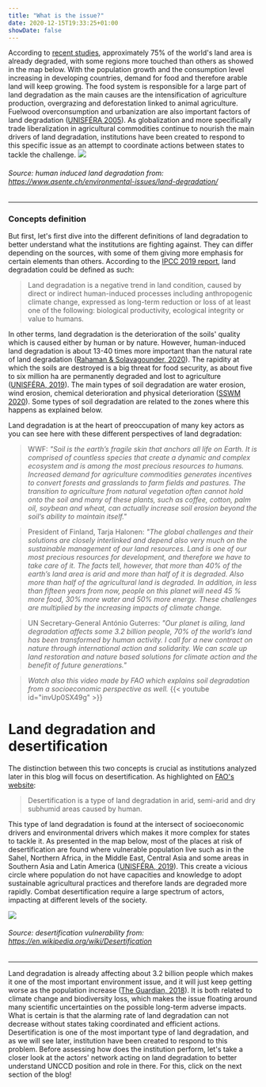 ```yaml
---
title: "What is the issue?"
date: 2020-12-15T19:33:25+01:00
showDate: false
---
```



According to [recent studies](https://www.nationalgeographic.com/science/article/ipbes-land-degradation-environmental-damage-report-spd), approximately 75% of the world's land area is already degraded, with some regions more touched than others as showed in the map below. With the population growth and the consumption level increasing in developing countries, demand for food and therefore arable land will keep growing. The food system is responsible for a large part of land degradation as the main causes are the intensification of agriculture production, overgrazing and deforestation linked to animal agriculture. Fuelwood overconsumption and urbanization are also important factors of land degradation ([UNISFÉRA 2005](http://hubrural.org/IMG/pdf/unisfera_from_boom_to_dust.pdf)). As globalization and more specifically trade liberalization in agricultural commodities continue to nourish the main drivers of land degradation, institutions have been created to respond to this specific issue as an attempt to coordinate actions between states to tackle the challenge. 
![](/soildegradation.png)

###### Source: human induced land degradation from: https://www.asente.ch/environmental-issues/land-degradation/ 

---
 ### Concepts definition
 
But first, let's first dive into the different definitions of land degradation to better understand what the institutions are fighting against. They can differ depending on the sources, with some of them giving more emphasis for certain elements than others. According to the [IPCC 2019 report](https://www.ipcc.ch/site/assets/uploads/sites/4/2019/11/07_Chapter-4.pdf), land degradation could be defined as such:

> Land degradation is a negative trend in land condition, caused by direct or indirect human-induced processes including anthropogenic climate change, expressed as long-term reduction or loss of at least one of the following: biological productivity, ecological integrity or value to humans.

In other terms, land degradation is the deterioration of the soils' quality which is caused either by human or by nature. However, human-induced land degradation is about 13-40 times more important than the natural rate of land degradation ([Rahaman & Solavagounder, 2020](https://www.researchgate.net/publication/348324052_Natural_And_Human-Induced_Land_Degradation_And_Its_Impact_Using_Geospatial_Approach_In_The_Kallar_Watershed_Of_Tamil_Nadu_India)). The rapidity at which the soils are destroyed is a big threat for food security, as about five to six million ha are permanently degraded and lost to agriculture ([UNISFÉRA, 2019](http://hubrural.org/IMG/pdf/unisfera_from_boom_to_dust.pdf)). The main types of soil degradation are water erosion, wind erosion, chemical deterioration and physical deterioration ([SSWM 2020](https://sswm.info/sswm-university-course/module-8-water-and-sanitation-future-challenges/further-resources-phosphorus/soil-degradation)). Some types of soil degradation are related to the zones where this happens as explained below.

Land degradation is at the heart of preoccupation of many key actors as you can see here with these different perspectives of land degradation: 

> WWF: _"Soil is the earth’s fragile skin that anchors all life on Earth. It is comprised of countless species that create a dynamic and complex ecosystem and is among the most precious resources to humans. Increased demand for agriculture commodities generates incentives to convert forests and grasslands to farm fields and pastures. The transition to agriculture from natural vegetation often cannot hold onto the soil and many of these plants, such as coffee, cotton, palm oil, soybean and wheat, can actually increase soil erosion beyond the soil’s ability to maintain itself."_

> President of Finland, Tarja Halonen: _"The global challenges and their solutions are closely interlinked and depend also very much on the sustainable management of our land resources. Land is one of our most precious resources for development, and therefore we have to take care of it. The facts tell, however, that more than 40% of the earth’s land area is arid and more than half of it is degraded. Also more than half of the agricultural land is degraded. In addition, in less than fifteen years from now, people on this planet will need 45 % more food, 30% more water and 50% more energy. These challenges are multiplied by the increasing impacts of climate change._

> UN Secretary-General António Guterres: _"Our planet is ailing, land degradation affects some 3.2 billion people, 70% of the world’s land has been transformed by human activity. I call for a new contract on nature through international action and solidarity. We can scale up land restoration and nature based solutions for climate action and the benefit of future generations."_

> _Watch also this video made by FAO which explains soil degradation from a socioeconomic perspective as well._
{{< youtube id="invUp0SX49g" >}}


# Land degradation and desertification

The distinction between this two concepts is crucial as institutions analyzed later in this blog will focus on desertification. As highlighted on [FAO's website](http://www.fao.org/3/v4360e/v4360e03.htm#:~:text=type%20of%20degradation.-,Types%20of%20land%20degradation%20assessed,lowering%20of%20the%20water%20table.):

> Desertification is a type of land degradation in arid, semi-arid and dry subhumid areas caused by human.

This type of land degradation is found at the intersect of socioeconomic drivers and environmental drivers which makes it more complex for states to tackle it. As presented in the map below, most of the places at risk of desertification are found where vulnerable population live such as in the Sahel, Northern Africa, in the Middle East, Central Asia and some areas in Southern Asia and Latin America ([UNISFÉRA, 2019](http://hubrural.org/IMG/pdf/unisfera_from_boom_to_dust.pdf)). This create a vicious circle where population do not have capacities and knowledge to adopt sustainable agricultural practices and therefore lands are degraded more rapidly. Combat desertification require a large spectrum of actors, impacting at different levels of the society.

![](/Desertification.png)
###### Source: desertification vulnerability from: https://en.wikipedia.org/wiki/Desertification 
___

Land degradation is already affecting about 3.2 billion people which makes it one of the most important environment issue, and it will just keep getting worse as the population increase ([The Guardian, 2018](https://www.theguardian.com/environment/2018/mar/26/land-degradation-is-undermining-human-wellbeing-un-report-warns)). It is both related to climate change and biodiversity loss, which makes the issue floating around many scientific uncertainties on the possible long-term adverse impacts. What is certain is that the alarming rate of land degradation can not decrease without states taking coordinated and efficient actions. Desertification is one of the most important type of land degradation, and as we will see later, institution have been created to respond to this problem. Before assessing how does the institution perform, let's take a closer look at the actors' network acting on land degradation to better understand UNCCD position and role in there. For this, click on the next section of the blog!

